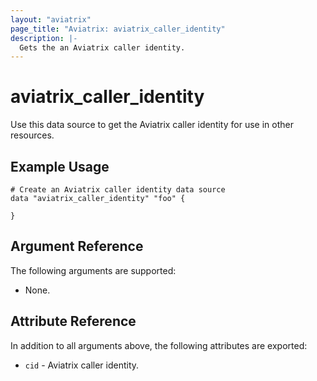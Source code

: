 ```yaml
---
layout: "aviatrix"
page_title: "Aviatrix: aviatrix_caller_identity"
description: |-
  Gets the an Aviatrix caller identity.
---
```


# aviatrix_caller_identity

Use this data source to get the Aviatrix caller identity for use in other resources.

## Example Usage

```hcl
# Create an Aviatrix caller identity data source
data "aviatrix_caller_identity" "foo" {

}
```

## Argument Reference

The following arguments are supported:

* None.

## Attribute Reference

In addition to all arguments above, the following attributes are exported:

* `cid` - Aviatrix caller identity.
